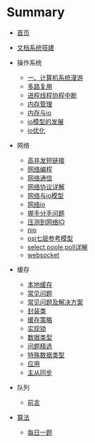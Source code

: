 # Summary

* [首页](README.md)
* [文档系统搭建](文档系统搭建.md) 
* 操作系统
  *  [一、计算机系统漫游](操作系统/一、计算机系统漫游.md) 
  * [多路复用](操作系统/多路复用.md) 
  * [进程线程协程中断](操作系统/进程线程协程中断.md) 
  * [内存管理](操作系统/内存管理.md) 
  * [内存与io](操作系统/内存与io.md) 
  * [io模型的发展](操作系统/io模型的发展.md) 
  * [io优化](操作系统/io优化.md) 

* 网络
  *  [高并发短链接](网络/高并发短链接.md) 
  * [网络编程](网络/网络编程.md) 
  * [网络通信](网络/网络通信.md) 
  * [网络协议详解](网络/网络协议详解.md) 
  * [网络与io模型](网络/网络与io模型.md) 
  * [网络io](网络/网络io.md) 
  * [握手分手问题](网络/握手分手问题.md) 
  * [压测到网络IO](网络/压测到网络IO.md) 
  * [nio](网络/nio.md) 
  * [osi七层参考模型](网络/osi七层参考模型.md) 
  * [select,poole,poll详解](网络/select,poole,poll详解.md) 
  * [websocket](网络/websocket.md) 

* 缓存
  *  [本地缓存](缓存/本地缓存.md) 
  *  [常见问题](缓存/常见问题.md) 
  *  [常见问题及解决方案](缓存/常见问题及解决方案.md) 
  *  [封装类](缓存/封装类.md)  
  *  [缓存策略](缓存/缓存策略.md) 
  *  [实现锁](缓存/实现锁.md) 
  *  [数据类型](缓存/数据类型.md) 
  *  [问题精选](缓存/问题精选.md) 
  *  [特殊数据类型](缓存/特殊数据类型.md) 
  *  [应用](缓存/应用.md) 
  *  [主从同步](缓存/主从同步.md) 
* 队列
  * [前言](队列/README.md) 
* [算法](算法) 
  *  [每日一题](算法/每日一题.md) 


 
